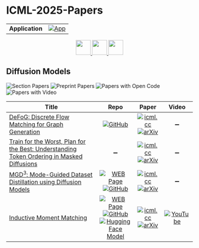 # ICML-2025-Papers

<table>
    <tr>
        <td><strong>Application</strong></td>
        <td>
            <a href="https://huggingface.co/spaces/DmitryRyumin/NewEraAI-Papers" style="float:left;">
                <img src="https://img.shields.io/badge/🤗-NewEraAI--Papers-FFD21F.svg" alt="App" />
            </a>
        </td>
    </tr>
</table>

<div align="center">
    <a href="https://github.com/DmitryRyumin/ICML-2025-Papers/blob/main/sections/2025/main/theory-and-phenomenology.md">
        <img src="https://cdn.jsdelivr.net/gh/DmitryRyumin/NewEraAI-Papers@main/images/left.svg" width="40" alt="" />
    </a>
    <a href="https://github.com/DmitryRyumin/ICML-2025-Papers/blob/main/README.md">
        <img src="https://cdn.jsdelivr.net/gh/DmitryRyumin/NewEraAI-Papers@main/images/home.svg" width="40" alt="" />
    </a>
    <a href="https://github.com/DmitryRyumin/ICML-2025-Papers/blob/main/sections/2025/main/positions-ai-regulation-and-safety.md">
        <img src="https://cdn.jsdelivr.net/gh/DmitryRyumin/NewEraAI-Papers@main/images/right.svg" width="40" alt="" />
    </a>
</div>

## Diffusion Models

![Section Papers](https://img.shields.io/badge/Section%20Papers-4-42BA16) ![Preprint Papers](https://img.shields.io/badge/Preprint%20Papers-4-b31b1b) ![Papers with Open Code](https://img.shields.io/badge/Papers%20with%20Open%20Code-3-1D7FBF) ![Papers with Video](https://img.shields.io/badge/Papers%20with%20Video-1-FF0000)

| **Title** | **Repo** | **Paper** | **Video** |
|-----------|:--------:|:---------:|:---------:|
| [DeFoG: Discrete Flow Matching for Graph Generation](https://icml.cc/virtual/2025/poster/45644) | [![GitHub](https://img.shields.io/github/stars/manuelmlmadeira/DeFoG?style=flat)](https://github.com/manuelmlmadeira/DeFoG) | [![icml.cc](https://img.shields.io/badge/html-icml.cc-2494E0.svg)](https://icml.cc/virtual/2025/poster/45644) <br /> [![arXiv](https://img.shields.io/badge/arXiv-2410.04263-b31b1b.svg)](http://arxiv.org/abs/2410.04263) | :heavy_minus_sign: |
| [Train for the Worst, Plan for the Best: Understanding Token Ordering in Masked Diffusions](https://icml.cc/virtual/2025/poster/45990) | :heavy_minus_sign: | [![icml.cc](https://img.shields.io/badge/html-icml.cc-2494E0.svg)](https://icml.cc/virtual/2025/poster/45990) <br /> [![arXiv](https://img.shields.io/badge/arXiv-2502.06768-b31b1b.svg)](http://arxiv.org/abs/2502.06768) | :heavy_minus_sign: |
| [MGD<sup>3</sup>: Mode-Guided Dataset Distillation using Diffusion Models](https://icml.cc/virtual/2025/poster/45507) | [![WEB Page](https://img.shields.io/badge/WEB-Page-159957.svg)](https://jachansantiago.com/mode-guided-distillation/) <br /> [![GitHub](https://img.shields.io/github/stars/jachansantiago/mode_guidance?style=flat)](https://github.com/jachansantiago/mode_guidance) | [![icml.cc](https://img.shields.io/badge/html-icml.cc-2494E0.svg)](https://icml.cc/virtual/2025/poster/45507) <br /> [![arXiv](https://img.shields.io/badge/arXiv-2505.18963-b31b1b.svg)](http://arxiv.org/abs/2505.18963) | :heavy_minus_sign: |
| [Inductive Moment Matching](https://icml.cc/virtual/2025/poster/43977) | [![WEB Page](https://img.shields.io/badge/WEB-Page-159957.svg)](https://lumalabs.ai/blog/engineering/inductive-moment-matching) <br /> [![GitHub](https://img.shields.io/github/stars/lumalabs/imm?style=flat)](https://github.com/lumalabs/imm) <br /> [![Hugging Face Model](https://img.shields.io/badge/🤗-model-FFD21F.svg)](https://huggingface.co/lumaai/imm) | [![icml.cc](https://img.shields.io/badge/html-icml.cc-2494E0.svg)](https://icml.cc/virtual/2025/poster/43977) <br /> [![arXiv](https://img.shields.io/badge/arXiv-2503.07565-b31b1b.svg)](http://arxiv.org/abs/2503.07565) | [![YouTube](https://img.shields.io/badge/YouTube-%23FF0000.svg?style=for-the-badge&logo=YouTube&logoColor=white)](https://www.youtube.com/watch?v=kSLmobuMTfQ) |
